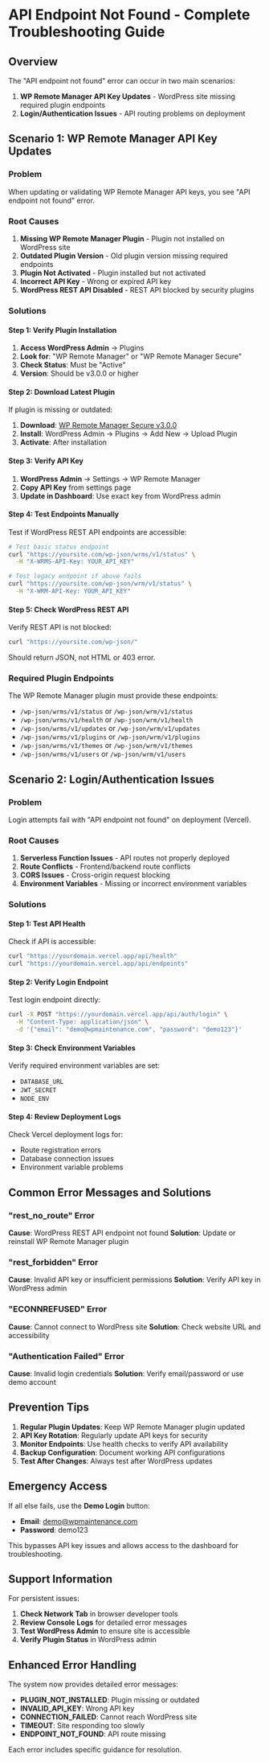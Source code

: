 # API Endpoint Not Found - Complete Troubleshooting Guide

## Overview
The "API endpoint not found" error can occur in two main scenarios:
1. **WP Remote Manager API Key Updates** - WordPress site missing required plugin endpoints
2. **Login/Authentication Issues** - API routing problems on deployment

## Scenario 1: WP Remote Manager API Key Updates

### Problem
When updating or validating WP Remote Manager API keys, you see "API endpoint not found" error.

### Root Causes
1. **Missing WP Remote Manager Plugin** - Plugin not installed on WordPress site
2. **Outdated Plugin Version** - Old plugin version missing required endpoints
3. **Plugin Not Activated** - Plugin installed but not activated
4. **Incorrect API Key** - Wrong or expired API key
5. **WordPress REST API Disabled** - REST API blocked by security plugins

### Solutions

#### Step 1: Verify Plugin Installation
1. **Access WordPress Admin** → Plugins
2. **Look for**: "WP Remote Manager" or "WP Remote Manager Secure"
3. **Check Status**: Must be "Active"
4. **Version**: Should be v3.0.0 or higher

#### Step 2: Download Latest Plugin
If plugin is missing or outdated:
1. **Download**: [WP Remote Manager Secure v3.0.0](https://yourdomain.com/wp-remote-manager-secure-v3.0.0.zip)
2. **Install**: WordPress Admin → Plugins → Add New → Upload Plugin
3. **Activate**: After installation

#### Step 3: Verify API Key
1. **WordPress Admin** → Settings → WP Remote Manager
2. **Copy API Key** from settings page
3. **Update in Dashboard**: Use exact key from WordPress admin

#### Step 4: Test Endpoints Manually
Test if WordPress REST API endpoints are accessible:

```bash
# Test basic status endpoint
curl "https://yoursite.com/wp-json/wrms/v1/status" \
  -H "X-WRMS-API-Key: YOUR_API_KEY"

# Test legacy endpoint if above fails
curl "https://yoursite.com/wp-json/wrm/v1/status" \
  -H "X-WRM-API-Key: YOUR_API_KEY"
```

#### Step 5: Check WordPress REST API
Verify REST API is not blocked:
```bash
curl "https://yoursite.com/wp-json/"
```
Should return JSON, not HTML or 403 error.

### Required Plugin Endpoints
The WP Remote Manager plugin must provide these endpoints:
- `/wp-json/wrms/v1/status` or `/wp-json/wrm/v1/status`
- `/wp-json/wrms/v1/health` or `/wp-json/wrm/v1/health`
- `/wp-json/wrms/v1/updates` or `/wp-json/wrm/v1/updates`
- `/wp-json/wrms/v1/plugins` or `/wp-json/wrm/v1/plugins`
- `/wp-json/wrms/v1/themes` or `/wp-json/wrm/v1/themes`
- `/wp-json/wrms/v1/users` or `/wp-json/wrm/v1/users`

## Scenario 2: Login/Authentication Issues

### Problem
Login attempts fail with "API endpoint not found" on deployment (Vercel).

### Root Causes
1. **Serverless Function Issues** - API routes not properly deployed
2. **Route Conflicts** - Frontend/backend route conflicts
3. **CORS Issues** - Cross-origin request blocking
4. **Environment Variables** - Missing or incorrect environment variables

### Solutions

#### Step 1: Test API Health
Check if API is accessible:
```bash
curl "https://yourdomain.vercel.app/api/health"
curl "https://yourdomain.vercel.app/api/endpoints"
```

#### Step 2: Verify Login Endpoint
Test login endpoint directly:
```bash
curl -X POST "https://yourdomain.vercel.app/api/auth/login" \
  -H "Content-Type: application/json" \
  -d '{"email": "demo@wpmaintenance.com", "password": "demo123"}'
```

#### Step 3: Check Environment Variables
Verify required environment variables are set:
- `DATABASE_URL`
- `JWT_SECRET`
- `NODE_ENV`

#### Step 4: Review Deployment Logs
Check Vercel deployment logs for:
- Route registration errors
- Database connection issues
- Environment variable problems

## Common Error Messages and Solutions

### "rest_no_route" Error
**Cause**: WordPress REST API endpoint not found
**Solution**: Update or reinstall WP Remote Manager plugin

### "rest_forbidden" Error  
**Cause**: Invalid API key or insufficient permissions
**Solution**: Verify API key in WordPress admin

### "ECONNREFUSED" Error
**Cause**: Cannot connect to WordPress site
**Solution**: Check website URL and accessibility

### "Authentication Failed" Error
**Cause**: Invalid login credentials
**Solution**: Verify email/password or use demo account

## Prevention Tips

1. **Regular Plugin Updates**: Keep WP Remote Manager plugin updated
2. **API Key Rotation**: Regularly update API keys for security
3. **Monitor Endpoints**: Use health checks to verify API availability
4. **Backup Configuration**: Document working API configurations
5. **Test After Changes**: Always test after WordPress updates

## Emergency Access

If all else fails, use the **Demo Login** button:
- **Email**: demo@wpmaintenance.com  
- **Password**: demo123

This bypasses API key issues and allows access to the dashboard for troubleshooting.

## Support Information

For persistent issues:
1. **Check Network Tab** in browser developer tools
2. **Review Console Logs** for detailed error messages
3. **Test WordPress Admin** to ensure site is accessible
4. **Verify Plugin Status** in WordPress admin

## Enhanced Error Handling

The system now provides detailed error messages:
- **PLUGIN_NOT_INSTALLED**: Plugin missing or outdated
- **INVALID_API_KEY**: Wrong API key
- **CONNECTION_FAILED**: Cannot reach WordPress site
- **TIMEOUT**: Site responding too slowly
- **ENDPOINT_NOT_FOUND**: API route missing

Each error includes specific guidance for resolution.